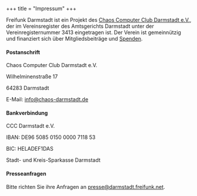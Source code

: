 +++
title = "Impressum"
+++

Freifunk Darmstadt ist ein Projekt des [Chaos Computer Club Darmstadt e.V.](https://www.chaos-darmstadt.de), der im Vereinsregister des Amtsgerichts Darmstadt unter der Vereinregisternummer 3413 eingetragen ist. Der Verein ist gemeinnützig und finanziert sich über Mitgliedsbeiträge und [Spenden](/mitmachen/spenden/).

#### Postanschrift
<div class="no-margin">
Chaos Computer Club Darmstadt e.V.

Wilhelminenstraße 17

64283 Darmstadt

E-Mail: info@chaos-darmstadt.de
</div>

#### Bankverbindung
<div class="no-margin">
CCC Darmstadt e.V.

IBAN: DE96 5085 0150 0000 7118 53

BIC: HELADEF1DAS

Stadt- und Kreis-Sparkasse Darmstadt 
</div>

#### Presseanfragen
Bitte richten Sie ihre Anfragen an [presse@darmstadt.freifunk.net](mailto:presse@darmstadt.freifunk.net).

